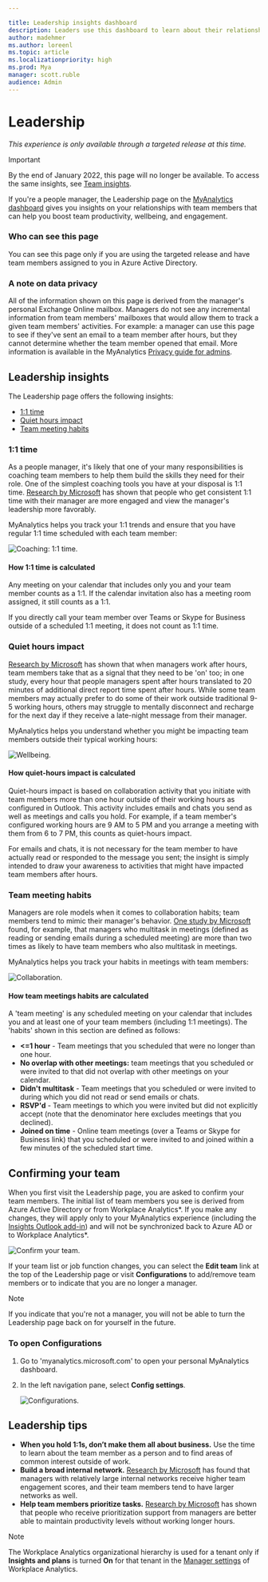 ```yaml
---

title: Leadership insights dashboard
description: Leaders use this dashboard to learn about their relationships with team members
author: madehmer
ms.author: loreenl
ms.topic: article
ms.localizationpriority: high 
ms.prod: Mya
manager: scott.ruble
audience: Admin
---
```


# Leadership

_This experience is only available through a targeted release at this time._

>[!Important]
>By the end of January 2022, this page will no longer be available. To access the same insights, see [Team insights](../../use/team-insights).

If you're a people manager, the Leadership page on the [MyAnalytics dashboard](dashboard-2.md) gives you insights on your relationships with team members that can help you boost team productivity, wellbeing, and engagement.

### Who can see this page

You can see this page only if you are using the targeted release and have team members assigned to you in Azure Active Directory.

### A note on data privacy

All of the information shown on this page is derived from the manager's personal Exchange Online mailbox. Managers do not see any incremental information from team members' mailboxes that would allow them to track a given team members' activities. For example: a manager can use this page to see if they've sent an email to a team member after hours, but they cannot determine whether the team member opened that email. More information is available in the MyAnalytics [Privacy guide for admins](../overview/privacy-guide-admins.md#assistance-for-people-managers).

## Leadership insights

The Leadership page offers the following insights:

* [1:1 time](#11-time)
* [Quiet hours impact](#quiet-hours-impact)
* [Team meeting habits](#team-meeting-habits)

### 1:1 time

As a people manager, it's likely that one of your many responsibilities is coaching team members to help them build the skills they need for their role. One of the simplest coaching tools you have at your disposal is 1:1 time. [Research by Microsoft](https://insights.office.com/productivity/what-great-managers-do-daily/) has shown that people who get consistent 1:1 time with their manager are more engaged and view the manager's leadership more favorably.

MyAnalytics helps you track your 1:1 trends and ensure that you have regular 1:1 time scheduled with each team member:

![Coaching: 1:1 time.](../../Images/mya/use/leadership-one-on-one.png)

#### How 1:1 time is calculated

Any meeting on your calendar that includes only you and your team member counts as a 1:1. If the calendar invitation also has a meeting room assigned, it still counts as a 1:1.

If you directly call your team member over Teams or Skype for Business outside of a scheduled 1:1 meeting, it does not count as 1:1 time.

### Quiet hours impact

[Research by Microsoft](https://insights.office.com/productivity/multitask-meetings-team-will/) has shown that when managers work after hours, team members take that as a signal that they need to be 'on' too; in one study, every hour that people managers spent after hours translated to 20 minutes of additional direct report time spent after hours. While some team members may actually prefer to do some of their work outside traditional 9-5 working hours, others may struggle to mentally disconnect and recharge for the next day if they receive a late-night message from their manager.

MyAnalytics helps you understand whether you might be impacting team members outside their typical working hours:

![Wellbeing.](../../Images/mya/use/leadership-quiet-hours.png)

#### How quiet-hours impact is calculated

Quiet-hours impact is based on collaboration activity that you initiate with team members more than one hour outside of their working hours as configured in Outlook. This activity includes emails and chats you send as well as meetings and calls you hold. For example, if a team member's configured working hours are 9 AM to 5 PM and you arrange a meeting with them from 6 to 7 PM, this counts as quiet-hours impact.

For emails and chats, it is not necessary for the team member to have actually read or responded to the message you sent; the insight is simply intended to draw your awareness to activities that might have impacted team members after hours.

### Team meeting habits

Managers are role models when it comes to collaboration habits; team members tend to mimic their manager's behavior. [One study by Microsoft](https://insights.office.com/productivity/multitask-meetings-team-will/) found, for example, that managers who multitask in meetings (defined as reading or sending emails during a scheduled meeting) are more than two times as likely to have team members who also multitask in meetings.

MyAnalytics helps you track your habits in meetings with team members:

![Collaboration.](../../Images/mya/use/leadership-team-meetings.png)

#### How team meetings habits are calculated

A 'team meeting' is any scheduled meeting on your calendar that includes you and at least one of your team members (including 1:1 meetings). The 'habits' shown in this section are defined as follows:

* **<=1 hour** - Team meetings that you scheduled that were no longer than one hour.
* **No overlap with other meetings:** team meetings that you scheduled or were invited to that did not overlap with other meetings on your calendar.
* **Didn't multitask** - Team meetings that you scheduled or were invited to during which you did not read or send emails or chats.
* **RSVP'd** - Team meetings to which you were invited but did not explicitly accept (note that the denominator here excludes meetings that you declined).
* **Joined on time** - Online team meetings (over a Teams or Skype for Business link) that you scheduled or were invited to and joined within a few minutes of the scheduled start time.

## Confirming your team  

When you first visit the Leadership page, you are asked to confirm your team members. The initial list of team members you see is derived from Azure Active Directory or from Workplace Analytics*. If you make any changes, they will apply only to your MyAnalytics experience (including the [Insights Outlook add-in](add-in.md)) and will not be synchronized back to Azure AD or to Workplace Analytics*.

![Confirm your team.](../../Images/mya/use/leadership-confirm.png)

If your team list or job function changes, you can select the **Edit team** link at the top of the Leadership page or visit **Configurations** to add/remove team members or to indicate that you are no longer a manager.

>[!Note]
>If you indicate that you're not a manager, you will not be able to turn the Leadership page back on for yourself in the future.

### To open Configurations

1. Go to 'myanalytics.microsoft.com' to open your personal MyAnalytics dashboard.
2. In the left navigation pane, select **Config settings**.

   ![Configurations.](../../Images/mya/use/leadership-config.png)

## Leadership tips

* **When you hold 1:1s, don’t make them all about business.** Use the time to learn about the team member as a person and to find areas of common interest outside of work.
* **Build a broad internal network.** [Research by Microsoft](https://insights.office.com/productivity/what-great-managers-do-daily/) has found that managers with relatively large internal networks receive higher team engagement scores, and their team members tend to have larger networks as well.
* **Help team members prioritize tasks.** [Research by Microsoft](https://insights.office.com/workplace-analytics/the-new-manager-11-nurturing-employee-resiliency-during-disruption-and-change/) has shown that people who receive prioritization support from managers are better able to maintain productivity levels without working longer hours.

>[!Note]
>The Workplace Analytics organizational hierarchy is used for a tenant only if **Insights and plans** is turned **On** for that tenant in the [Manager settings](../../use/manager-settings.md) of Workplace Analytics.

<!-- For now, we cannot use these links, so keeping them safe here: 

* **Focus on team members' strengths.** According to [Gallup](https://www.gallup.com/services/182138/state-american-manager.aspx), people who say their manager focuses on their strengths are 16 times more likely to report being engaged with their work. 

* **Help team members prioritize tasks.** Research by [Microsoft](https://insights.office.com/workplace-analytics/the-new-manager-11-nurturing-employee-resiliency-during-disruption-and-change/) has shown that people who receive prioritization support from managers are better able to maintain productivity levels without working longer hours. 
-->
